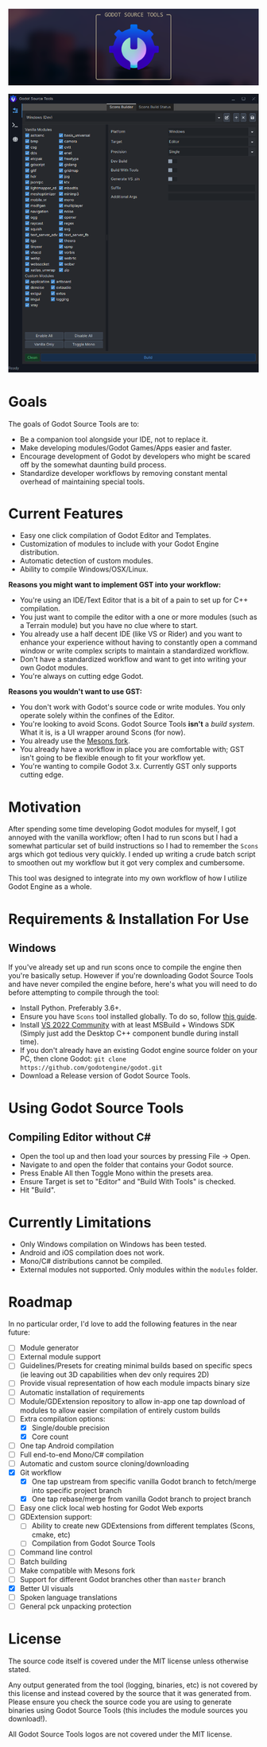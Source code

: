 <p align="center"><img alt="Banner.png" src="Docs/Banner.png"/></p>

<p align="center"><img alt="BetterUIScreenshot.png" src="Docs/BetterUIScreenshot.png"/></p>

# Goals
The goals of Godot Source Tools are to:
- Be a companion tool alongside your IDE, not to replace it.
- Make developing modules/Godot Games/Apps easier and faster.
- Encourage development of Godot by developers who might be scared off by the somewhat daunting build process.
- Standardize developer workflows by removing constant mental overhead of maintaining special tools.

# Current Features
- Easy one click compilation of Godot Editor and Templates.
- Customization of modules to include with your Godot Engine distribution.
- Automatic detection of custom modules.
- Ability to compile Windows/OSX/Linux.

**Reasons you might want to implement GST into your workflow:**
- You're using an IDE/Text Editor that is a bit of a pain to set up for C++ compilation.
- You just want to compile the editor with a one or more modules (such as a Terrain module) but you have no clue where to start.
- You already use a half decent IDE (like VS or Rider) and you want to enhance your experience without having to constantly open a command window or write complex scripts to maintain a standardized workflow.
- Don't have a standardized workflow and want to get into writing your own Godot modules.
- You're always on cutting edge Godot.

**Reasons you wouldn't want to use GST:**
- You don't work with Godot's source code or write modules. You only operate solely within the confines of the Editor.
- You're looking to avoid Scons. Godot Source Tools **isn't** a _build system_. What it is, is a UI wrapper around Scons (for now).
- You already use the [Mesons fork](https://github.com/jpakkane/godot/tree/meson).
- You already have a workflow in place you are comfortable with; GST isn't going to be flexible enough to fit your workflow yet.
- You're wanting to compile Godot 3.x. Currently GST only supports cutting edge.

# Motivation
After spending some time developing Godot modules for myself, I got annoyed with the vanilla workflow; often I had to run scons but I had a somewhat particular set of build instructions so I had to remember the `Scons` args which got tedious very quickly. I ended up writing a crude batch script to smoothen out my workflow but it got very complex and cumbersome.

This tool was designed to integrate into my own workflow of how I utilize Godot Engine as a whole.

# Requirements & Installation For Use
## Windows
If you've already set up and run scons once to compile the engine then you're basically setup. However if you're downloading Godot Source Tools and have never compiled the engine before, here's what you will need to do before attempting to compile through the tool:
- Install Python. Preferably 3.6+.
- Ensure you have `Scons` tool installed globally. To do so, follow [this guide](https://scons.org/doc/production/HTML/scons-user/ch01s02.html).
- Install [VS 2022 Community](https://visualstudio.microsoft.com/vs/community/) with at least MSBuild + Windows SDK (Simply just add the Desktop C++ component bundle during install time).
- If you don't already have an existing Godot engine source folder on your PC, then clone Godot: `git clone https://github.com/godotengine/godot.git`
- Download a Release version of Godot Source Tools.

# Using Godot Source Tools
## Compiling Editor without C#
- Open the tool up and then load your sources by pressing File -> Open.
- Navigate to and open the folder that contains your Godot source.
- Press Enable All then Toggle Mono within the presets area.
- Ensure Target is set to "Editor" and "Build With Tools" is checked.
- Hit "Build".

# Currently Limitations
- Only Windows compilation on Windows has been tested.
- Android and iOS compilation does not work.
- Mono/C# distributions cannot be compiled.
- External modules not supported. Only modules within the `modules` folder.

# Roadmap
In no particular order, I'd love to add the following features in the near future:
- [ ] Module generator
- [ ] External module support
- [ ] Guidelines/Presets for creating minimal builds based on specific specs (ie leaving out 3D capabilities when dev only requires 2D)
- [ ] Provide visual representation of how each module impacts binary size
- [ ] Automatic installation of requirements 
- [ ] Module/GDExtension repository to allow in-app one tap download of modules to allow easier compilation of entirely custom builds
- [ ] Extra compilation options:
  - [x] Single/double precision 
  - [x] Core count
- [ ] One tap Android compilation
- [ ] Full end-to-end Mono/C# compilation
- [ ] Automatic and custom source cloning/downloading
- [x] Git workflow
  - [x] One tap upstream from specific vanilla Godot branch to fetch/merge into specific project branch
  - [x] One tap rebase/merge from vanilla Godot branch to project branch
- [ ] Easy one click local web hosting for Godot Web exports
- [ ] GDExtension support:
  - [ ] Ability to create new GDExtensions from different templates (Scons, cmake, etc)
  - [ ] Compilation from Godot Source Tools
- [ ] Command line control
- [ ] Batch building
- [ ] Make compatible with Mesons fork
- [ ] Support for different Godot branches other than `master` branch
- [x] Better UI visuals
- [ ] Spoken language translations
- [ ] General pck unpacking protection

# License
The source code itself is covered under the MIT license unless otherwise stated.

Any output generated from the tool (logging, binaries, etc) is not covered by this license and instead covered by the source that it was generated from. Please ensure you check the source code you are using to generate binaries using Godot Source Tools (this includes the module sources you download!).

All Godot Source Tools logos are not covered under the MIT license.